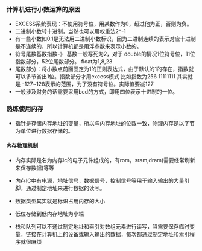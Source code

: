 ### 计算机进行小数运算的原因
* EXCESS系统表现：不使用符号位，用某数作为0，超过他为正，否则为负。
* 二进制小数转十进制，当然也可以用权重法2^-1
* 有一些小数如0.1是无法用二进制小数标识，因为二进制连续的表示对应十进制是不连续的，所以计算机都是用浮点数来表示小数的。
* 符号尾数基数指数-》 基数一般写死为2，对于 double的情况1位符号位，11位指数部分，52位尾数部分。 float为1,8,23
* 尾数部分：将小数点前面固定为1的正则表达式，由于默认的1的存在，指数就可以多节省出1位。指数部分才用excess模式
  比如指数为256 11111111 其实就是 -127~128表示的范围，为了没有符号位。实际值要减127
* 一般涉及财务的话需要采用bcd的方式，即用四位表示十进制的一位。

### 熟练使用内存
* 指针是存储内存地址的变量，所以与内存地址的位数一致，物理内存是以字节为单位进行数据存储的。
#### 内存物理机制
* 内存实际是名为内存ic的电子元件组成的，有rom，sram,dram(需要经常刷新来保存数据)等等

* 内存IC中有电源，地址信号，数据信号，控制信号等用于输入输出的大量引脚，通过制定地址来进行数据的读写。

* 数据类型其实就是标识占用内存的大小

* 低位存储到低内存地址为小端

* 栈和队列可以不通过制定地址和索引对数组元素进行读写，当需要保存临时变量，链接在计算机上的设备或输入输出的数据，每次都通过制定地址和索引程序就很麻烦




